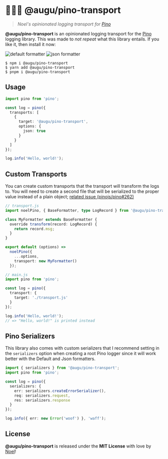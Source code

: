 # 🐻‍❄️🌲 @augu/pino-transport

> _Noel's opinionated logging transport for [Pino](https://getpino.io)_

**@augu/pino-transport** is an opinionated logging transport for the [Pino](https://getpino.io) logging library. This was made to _not repeat_ what this library entails. If you like it, then install it now:

![default formatter](https://noel-is.gay/images/3d87e6a9.png)
![json formatter](https://noel-is.gay/images/f8d6645d.png)

```shell
$ npm i @augu/pino-transport
$ yarn add @augu/pino-transport
$ pnpm i @augu/pino-transport
```

## Usage

```ts
import pino from 'pino';

const log = pino({
  transports: [
    {
      target: '@augu/pino-transport',
      options: {
        json: true
      }
    }
  ]
});

log.info('Hello, world!');
```

## Custom Transports

You can create custom transports that the transport will transform the logs to. You will need to create a second file that will be serialized to the proper value instead of a plain object; [related issue (pinojs/pino#262)](https://github.com/pinojs/pino-pretty/issues/262)

```ts
// transport.js
import noelPino, { BaseFormatter, type LogRecord } from '@augu/pino-transport';

class MyFormatter extends BaseFormatter {
  override transform(record: LogRecord) {
    return record.msg;
  }
}

export default (options) =>
  noelPino({
    ...options,
    transport: new MyFormatter()
  });

// main.js
import pino from 'pino';

const log = pino({
  transport: {
    target: './transport.js'
  }
});

log.info('Hello, world!');
// => "Hello, world!" is printed instead
```

## Pino Serializers

This library also comes with custom serializers that I recommend setting in the `serializers` option when creating a root Pino logger since it will work better with the Default and Json formatters.

```ts
import { serializers } from '@augu/pino-transport';
import pino from 'pino';

const log = pino({
  serializers: {
    err: serializers.createErrorSerializer(),
    req: serializers.request,
    res: serializers.response
  }
});

log.info({ err: new Error('woof') }, 'waff');
```

## License

**@augu/pino-transport** is released under the **MIT License** with love by [Noel](https://floofy.dev)!
